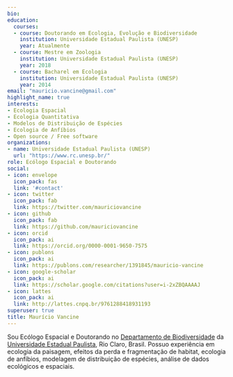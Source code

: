 ```yaml
---
bio:
education:
  courses:
  - course: Doutorando em Ecologia, Evolução e Biodiversidade
    institution: Universidade Estadual Paulista (UNESP)
    year: Atualmente
  - course: Mestre em Zoologia
    institution: Universidade Estadual Paulista (UNESP)
    year: 2018
  - course: Bacharel em Ecologia
    institution: Universidade Estadual Paulista (UNESP)
    year: 2014
email: "mauricio.vancine@gmail.com"
highlight_name: true
interests:
- Ecologia Espacial
- Ecologia Quantitativa
- Modelos de Distribuição de Espécies
- Ecologia de Anfíbios
- Open source / Free software
organizations:
- name: Universidade Estadual Paulista (UNESP)
  url: "https://www.rc.unesp.br/"
role: Ecólogo Espacial e Doutorando
social:
- icon: envelope
  icon_pack: fas
  link: '#contact'
- icon: twitter
  icon_pack: fab
  link: https://twitter.com/mauriciovancine
- icon: github
  icon_pack: fab
  link: https://github.com/mauriciovancine
- icon: orcid
  icon_pack: ai
  link: https://orcid.org/0000-0001-9650-7575
- icon: publons
  icon_pack: ai
  link: https://publons.com/researcher/1391845/mauricio-vancine
- icon: google-scholar
  icon_pack: ai
  link: https://scholar.google.com/citations?user=i-2xZBQAAAAJ
- icon: lattes
  icon_pack: ai
  link: http://lattes.cnpq.br/9761288418931193
superuser: true
title: Maurício Vancine
---
```


Sou Ecólogo Espacial e Doutorando no [Departamento de Biodiversidade](https://ib.rc.unesp.br/#!/departamentos/ecologia/) da [Universidade Estadual Paulista](https://ib.rc.unesp.br/#!/), Rio Claro, Brasil. Possuo experiência em ecologia da paisagem, efeitos da perda e fragmentação de habitat, ecologia de anfíbios, modelagem de distribuição de espécies, análise de dados ecológicos e espaciais.
